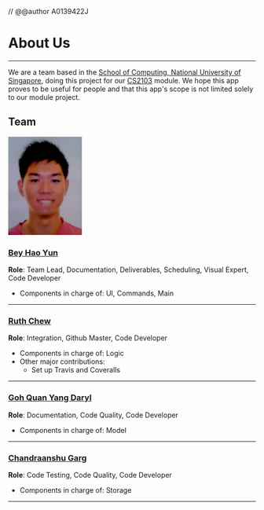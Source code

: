 // @@author A0139422J
# About Us
---

We are a team based in the [School of Computing, National University of Singapore](http://www.comp.nus.edu.sg), doing this project for our [CS2103](http://www.comp.nus.edu.sg/~cs2103/AY1617S1/) module. We hope this app proves to be useful for people and that this app's scope is not limited solely to our module project.

## Team
<img src="images/beyhaoyun.jpg" height="200p" width="150p"><br>
### [Bey Hao Yun](https://github.com/cardboardcode) <br>

**Role**: Team Lead, Documentation, Deliverables, Scheduling, Visual Expert, Code Developer

* Components in charge of: UI, Commands, Main

---

### [Ruth Chew](https://github.com/chewwt)<br>
**Role**: Integration, Github Master, Code Developer  

* Components in charge of: Logic
* Other major contributions: 
    * Set up Travis and Coveralls
---

### [Goh Quan Yang Daryl](https://github.com/darylgqy) <br>
**Role**: Documentation, Code Quality, Code Developer

* Components in charge of: Model
---

### [Chandraanshu Garg](https://github.com/Chandraanshu)<br>
**Role**: Code Testing, Code Quality, Code Developer

* Components in charge of: Storage
---


